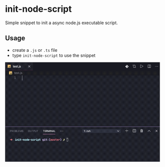 # init-node-script

Simple snippet to init a async node.js executable script.

## Usage
 - create a `.js` or `.ts` file
 - type `init-node-script` to use the snippet

![demo](https://github.com/Jeremy38100/init-node-script/raw/master/resources/demo.gif)